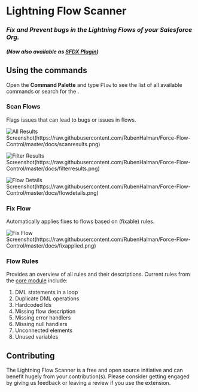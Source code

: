# Lightning Flow Scanner
### _Fix and Prevent bugs in the Lightning Flows of your Salesforce Org._
#### _(Now also available as [SFDX Plugin](https://github.com/Force-Config-Control/lightning-flow-scanner-core))_

## Using the commands

Open the **Command Palette** and type `Flow` to see the list of all available commands or search for the .

### Scan Flows

Flags issues that can lead to bugs or issues in flows.

![All Results Screenshot(https://raw.githubusercontent.com/RubenHalman/Force-Flow-Control/master/docs/scanresults.png)](https://raw.githubusercontent.com/RubenHalman/Force-Flow-Control/master/docs/scanresults.png)

![Filter Results Screenshot(https://raw.githubusercontent.com/RubenHalman/Force-Flow-Control/master/docs/filterresults.png)](https://raw.githubusercontent.com/RubenHalman/Force-Flow-Control/master/docs/filterresults.png)

![Flow Details Screenshot(https://raw.githubusercontent.com/RubenHalman/Force-Flow-Control/master/docs/flowdetails.png)](https://raw.githubusercontent.com/RubenHalman/Force-Flow-Control/master/docs/flowdetails.png)

### Fix Flow

Automatically applies fixes to flows based on (fixable) rules. 

![Fix Flow Screenshot(https://raw.githubusercontent.com/RubenHalman/Force-Flow-Control/master/docs/fixapplied.png)](https://raw.githubusercontent.com/RubenHalman/Force-Flow-Control/master/docs/fixapplied.png)

### Flow Rules

Provides an overview of all rules and their descriptions. 
Current rules from the [core module](https://github.com/Force-Config-Control/lightning-flow-scanner-core) include:
1. DML statements in a loop
1. Duplicate DML operations
1. Hardcoded Ids
1. Missing flow description
1. Missing error handlers
1. Missing null handlers
1. Unconnected elements
1. Unused variables

## Contributing

The Lightning Flow Scanner is a free and open source initiative and can benefit hugely from your contribution(s). 
Please consider getting engaged by giving us feedback or leaving a review if you use the extension.

